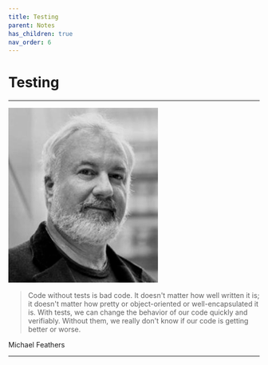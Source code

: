 ```yaml
---
title: Testing
parent: Notes
has_children: true
nav_order: 6
---
```


# Testing

<hr class="splash">

![Michael Feathers](../../images/michael_feathers.png)

<blockquote class="pretty"><span>
Code without tests is bad code. It doesn't matter how well written it is; it doesn't matter how pretty or object-oriented or well-encapsulated it is. With tests, we can change the behavior of our code quickly and verifiably. Without them, we really don't know if our code is getting better or worse.
</span></blockquote>
<p class="attribution">Michael Feathers</p>

<hr class="splash">

